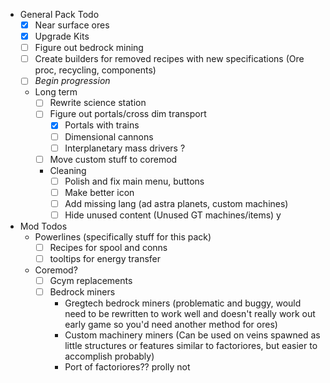 - General Pack Todo
	- [x] Near surface ores
	- [x] Upgrade Kits
	- [ ] Figure out bedrock mining
	- [ ] Create builders for removed recipes with new specifications (Ore proc, recycling, components)
	- [ ] *Begin progression*
	- Long term
		- [ ] Rewrite science station
		- [ ] Figure out portals/cross dim transport
			- [x] Portals with trains
			- [ ] Dimensional cannons
			- [ ] Interplanetary mass drivers ?
		- [ ] Move custom stuff to coremod

		- Cleaning
			- [ ] Polish and fix main menu, buttons
			- [ ] Make better icon
			- [ ] Add missing lang (ad astra planets, custom machines)
			- [ ] Hide unused content (Unused GT machines/items)
y
- Mod Todos
	-  Powerlines (specifically stuff for this pack)
		- [ ] Recipes for spool and conns
		- [ ] tooltips for energy transfer
	-  Coremod?
		- [ ] Gcym replacements
		- [ ]  Bedrock miners
			- Gregtech bedrock miners (problematic and buggy, would need to be rewritten to work well and doesn't really work out early game so you'd need another method for ores)
			- Custom machinery miners
			(Can be used on veins spawned as little structures or features similar to factoriores, but easier to accomplish probably)
			- Port of factoriores?? prolly not
	